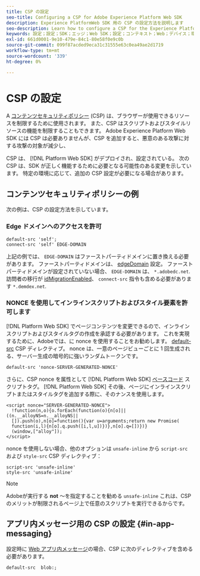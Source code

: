 ```yaml
---
title: CSP の設定
seo-title: Configuring a CSP for Adobe Experience Platform Web SDK
description: Experience PlatformWeb SDK 用の CSP の設定方法を説明します
seo-description: Learn how to configure a CSP for the Experience Platform Web SDK
keywords: 設定；設定；SDK；エッジ；Web SDK；設定；コンテキスト；Web；デバイス；環境；Web SDK 設定；コンテンツセキュリティポリシー；
exl-id: 661d0001-9e10-479e-84c1-80e58f0e9c0b
source-git-commit: 099f87acded9eca31c31555e63c0ea49ae2d1719
workflow-type: tm+mt
source-wordcount: '339'
ht-degree: 0%

---
```


# CSP の設定

A [コンテンツセキュリティポリシー](https://developer.mozilla.org/en-US/docs/Web/HTTP/Headers/Content-Security-Policy) (CSP) は、ブラウザーが使用できるリソースを制限するために使用されます。 また、CSP はスクリプトおよびスタイルリソースの機能を制限することもできます。 Adobe Experience Platform Web SDK には CSP は必要ありませんが、CSP を追加すると、悪意のある攻撃に対する攻撃の対象が減少し、

CSP は、 [!DNL Platform Web SDK] がデプロイされ、設定されている。 次の CSP は、SDK が正しく機能するために必要となる可能性のある変更を示しています。 特定の環境に応じて、追加の CSP 設定が必要になる場合があります。

## コンテンツセキュリティポリシーの例

次の例は、CSP の設定方法を示しています。

### Edge ドメインへのアクセスを許可

```
default-src 'self';
connect-src 'self' EDGE-DOMAIN
```

上記の例では、 `EDGE-DOMAIN` はファーストパーティドメインに置き換える必要があります。 ファーストパーティドメインは、 [edgeDomain](configuring-the-sdk.md#edge-domain) 設定。 ファーストパーティドメインが設定されていない場合、 `EDGE-DOMAIN` は、 `*.adobedc.net`. 訪問者の移行が [idMigrationEnabled](configuring-the-sdk.md#id-migration-enabled)、 `connect-src` 指令も含める必要があります `*.demdex.net`.

### NONCE を使用してインラインスクリプトおよびスタイル要素を許可します

[!DNL Platform Web SDK] でページコンテンツを変更できるので、インラインスクリプトおよびスタイルタグの作成を承認する必要があります。 これを実現するために、Adobeでは、に nonce を使用することをお勧めします。 [default-src](https://developer.mozilla.org/en-US/docs/Web/HTTP/Headers/Content-Security-Policy/default-src) CSP ディレクティブ。 nonce は、一意のページビューごとに 1 回生成される、サーバー生成の暗号的に強いランダムトークンです。

```
default-src 'nonce-SERVER-GENERATED-NONCE'
```

さらに、CSP nonce を属性として [!DNL Platform Web SDK] [ベースコード](installing-the-sdk.md#adding-the-code) スクリプトタグ。 [!DNL Platform Web SDK] その後、ページにインラインスクリプトまたはスタイルタグを追加する際に、そのナンスを使用します。

```
<script nonce="SERVER-GENERATED-NONCE">
  !function(n,o){o.forEach(function(o){n[o]||((n.__alloyNS=n.__alloyNS||
  []).push(o),n[o]=function(){var u=arguments;return new Promise(
  function(i,l){n[o].q.push([i,l,u])})},n[o].q=[])})}
  (window,["alloy"]);
</script>
```

nonce を使用しない場合、他のオプションは `unsafe-inline` から `script-src` および `style-src` CSP ディレクティブ：

```
script-src 'unsafe-inline'
style-src 'unsafe-inline'
```

>[!NOTE]
>
>Adobeが実行する **not** ～を指定することを勧める `unsafe-inline` これは、CSP のメリットが制限されるページ上で任意のスクリプトを実行できるからです。

## アプリ内メッセージ用の CSP の設定 {#in-app-messaging}

設定時に [Web アプリ内メッセージ](../personalization/web-in-app-messaging.md)の場合、CSP に次のディレクティブを含める必要があります。

```
default-src  blob:;
```
